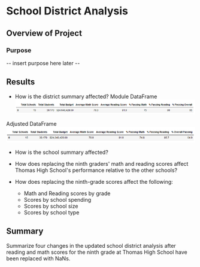 # School District Analysis

## Overview of Project

### Purpose
-- insert purpose here later --

## Results

* How is the district summary affected?
Module DataFrame
![module_district_summary_mod](/Resources/district_summary_df_module.png)

Adjusted DataFrame
![module_district_summary_adj](/Resources/district_summary_df_adjusted.png)

* How is the school summary affected?

* How does replacing the ninth graders' math and reading scores affect Thomas High School's performance relative to the other schools?

* How does replacing the ninth-grade scores affect the following:
    * Math and Reading scores by grade
    * Scores by school spending
    * Scores by school size
    * Scores by school type

## Summary
Summarize four changes in the updated school district analysis after reading and math scores for the ninth grade at Thomas High School have been replaced with NaNs.